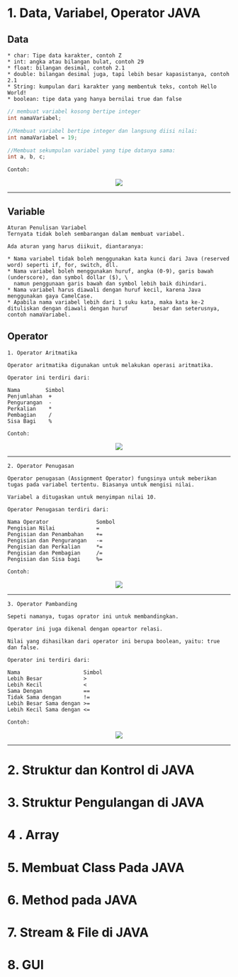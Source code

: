 # 1. Data, Variabel, Operator JAVA

## Data
```
* char: Tipe data karakter, contoh Z
* int: angka atau bilangan bulat, contoh 29
* float: bilangan desimal, contoh 2.1
* double: bilangan desimal juga, tapi lebih besar kapasistanya, contoh 2.1
* String: kumpulan dari karakter yang membentuk teks, contoh Hello World!
* boolean: tipe data yang hanya bernilai true dan false
```
```java
// membuat variabel kosong bertipe integer
int namaVariabel;

//Membuat variabel bertipe integer dan langsung diisi nilai:
int namaVariabel = 19;

//Membuat sekumpulan variabel yang tipe datanya sama:
int a, b, c;
```
```
Contoh:
```
<p align="center">
  <img src="/img/data.png">
</p>

---

## Variable
```
Aturan Penulisan Variabel
Ternyata tidak boleh sembarangan dalam membuat variabel.

Ada aturan yang harus diikuit, diantaranya:

* Nama variabel tidak boleh menggunakan kata kunci dari Java (reserved word) seperti if, for, switch, dll.
* Nama variabel boleh menggunakan huruf, angka (0-9), garis bawah (underscore), dan symbol dollar ($), \
  namun penggunaan garis bawah dan symbol lebih baik dihindari.
* Nama variabel harus diawali dengan huruf kecil, karena Java menggunakan gaya CamelCase.
* Apabila nama variabel lebih dari 1 suku kata, maka kata ke-2 dituliskan dengan diawali dengan huruf        besar dan seterusnya, contoh namaVariabel.
```

## Operator

```
1. Operator Aritmatika

Operator aritmatika digunakan untuk melakukan operasi aritmatika.

Operator ini terdiri dari:

Nama	    Simbol
Penjumlahan	 +
Pengurangan	 -
Perkalian	 *
Pembagian	 /
Sisa Bagi	 %

Contoh:
```
<p align="center">
  <img src="/img/operator.png">
</p>

---
```
2. Operator Penugasan

Operator penugasan (Assignment Operator) fungsinya untuk meberikan tugas pada variabel tertentu. Biasanya untuk mengisi nilai.

Variabel a ditugaskan untuk menyimpan nilai 10.

Operator Penugasan terdiri dari:

Nama Operator	            Sombol
Pengisian Nilai            	=
Pengisian dan Penambahan	+=
Pengisian dan Pengurangan	-=
Pengisian dan Perkalian	    *=
Pengisian dan Pembagian 	/=
Pengisian dan Sisa bagi 	%=

Contoh:
```
<p align="center">
  <img src="/img/operator2.png">
</p>

---

```
3. Operator Pambanding

Sepeti namanya, tugas oprator ini untuk membandingkan.

Operator ini juga dikenal dengan opeartor relasi.

Nilai yang dihasilkan dari operator ini berupa boolean, yaitu: true dan false.

Operator ini terdiri dari:

Nama	                Simbol
Lebih Besar	            >
Lebih Kecil	            <
Sama Dengan	            ==
Tidak Sama dengan	    !=
Lebih Besar Sama dengan	>=
Lebih Kecil Sama dengan	<=

Contoh: 
```
<p align="center">
  <img src="/img/operator3.png">
</p>

---
# 2. Struktur dan Kontrol di JAVA
# 3. Struktur Pengulangan di JAVA
# 4 . Array
# 5. Membuat Class Pada JAVA
# 6. Method pada JAVA
# 7. Stream & File di JAVA
# 8. GUI

